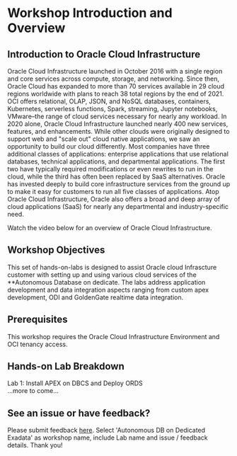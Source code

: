 # Workshop Introduction and Overview

## Introduction to Oracle Cloud Infrastructure
Oracle Cloud Infrastructure launched in October 2016 with a single region and core services across compute, storage,
and networking. Since then, Oracle Cloud has expanded to more than 70 services available in 29 cloud regions
worldwide with plans to reach 38 total regions by the end of 2021. OCI offers relational, OLAP, JSON, and NoSQL
databases, containers, Kubernetes, serverless functions, Spark, streaming, Jupyter notebooks, VMware–the range of
cloud services necessary for nearly any workload. In 2020 alone, Oracle Cloud Infrastructure launched nearly 400 new
services, features, and enhancements.
While other clouds were originally designed to support web and "scale out" cloud native applications, we saw an
opportunity to build our cloud differently. Most companies have three additional classes of applications: enterprise
applications that use relational databases, technical applications, and departmental applications. The first two have
typically required modifications or even rewrites to run in the cloud, while the third has often been replaced by SaaS
alternatives. Oracle has invested deeply to build core infrastructure services from the ground up to make it easy for
customers to run all five classes of applications. Atop Oracle Cloud Infrastructure, Oracle also offers a broad and deep
array of cloud applications (SaaS) for nearly any departmental and industry-specific need.

Watch the video below for an overview of Oracle Cloud Infrastructure.


## Workshop Objectives
This set of hands-on-labs is designed to assist Oracle cloud Infrascture customer with setting up and using various cloud services of the **Autonomous Database on dedicate. The labs address application development and data integration aspects ranging from custom apex development, ODI and GoldenGate realtime data integration.

## Prerequisites
This workshop requires the Oracle Cloud Infrastructure Environment and OCI tenancy access.

## Hands-on Lab Breakdown

Lab 1: Install APEX on DBCS and Deploy ORDS  
...more to come...


## See an issue or have feedback?  
Please submit feedback [here](https://apexapps.oracle.com/pls/apex/f?p=133:1:::::P1_FEEDBACK:1).   Select 'Autonomous DB on Dedicated Exadata' as workshop name, include Lab name and issue / feedback details. Thank you!
